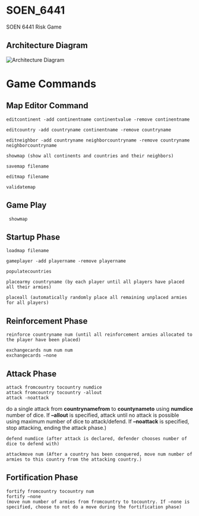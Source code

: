 # SOEN_6441
SOEN 6441 Risk Game



## Architecture Diagram
![Architecture Diagram](https://github.com/san089/SOEN_6441/blob/master/Documents/ArchitectureDesign_Build2.png)




# Game Commands

## Map Editor Command

    editcontinent -add continentname continentvalue -remove continentname

    editcountry -add countryname continentname -remove countryname

    editneighbor -add countryname neighborcountryname -remove countryname neighborcountryname

    showmap (show all continents and countries and their neighbors)

    savemap filename

    editmap filename

    validatemap

## Game Play   

     showmap

## Startup Phase

    loadmap filename

    gameplayer -add playername -remove playername

    populatecountries

    placearmy countryname (by each player until all players have placed all their armies)

    placeall (automatically randomly place all remaining unplaced armies for all players)


## Reinforcement Phase


    reinforce countryname num (until all reinforcement armies allocated to the player have been placed)

    exchangecards num num num
    exchangecards –none

## Attack Phase

    attack fromcountry tocountry numdice
    attack fromcountry tocountry -allout
    attack -noattack

do a single attack from **countrynamefrom** to **countynameto** using **numdice** number of dice. If **–allout** is specified, attack until no attack is possible using maximum number of dice to attack/defend. If **–noattack** is specified, stop attacking, ending the attack phase.)

    defend numdice (after attack is declared, defender chooses number of dice to defend with)

    attackmove num (After a country has been conquered, move num number of armies to this country from the attacking country.)


## Fortification Phase

    fortify fromcountry tocountry num
    fortify –none
    (move num number of armies from fromcountry to tocountry. If –none is specified, choose to not do a move during the fortification phase)

